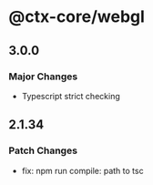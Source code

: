 # @ctx-core/webgl

## 3.0.0

### Major Changes

- Typescript strict checking

## 2.1.34

### Patch Changes

- fix: npm run compile: path to tsc
